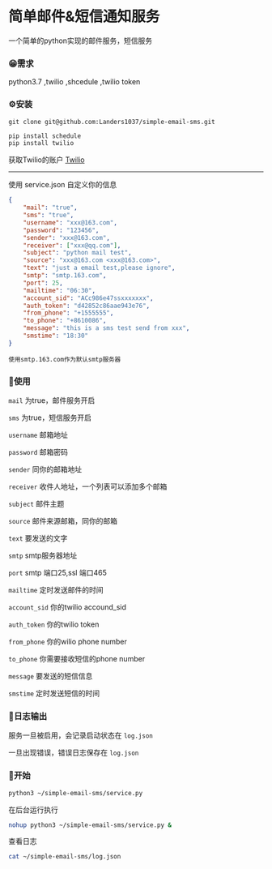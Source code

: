 # 简单邮件&短信通知服务
一个简单的python实现的邮件服务，短信服务

### 😁需求

python3.7 ,twilio ,shcedule ,twilio token

### ⚙安装

```shell
git clone git@github.com:Landers1037/simple-email-sms.git
```



```python
pip install schedule
pip install twilio
```

获取Twilio的账户  [Twilio](https://www.twilio.com/try-twilio)

------

使用 service.json 自定义你的信息

```json
{
    "mail": "true",
    "sms": "true",
    "username": "xxx@163.com",
    "password": "123456",
    "sender": "xxx@163.com",
    "receiver": ["xxx@qq.com"],
    "subject": "python mail test",
    "source": "xxx@163.com <xxx@163.com>",
    "text": "just a email test,please ignore",
    "smtp": "smtp.163.com",
    "port": 25,
    "mailtime": "06:30",
    "account_sid": "ACc986e47ssxxxxxxx",
    "auth_token": "d42852c86aae943e76",
    "from_phone": "+1555555",
    "to_phone": "+8610086",
    "message": "this is a sms test send from xxx",
    "smstime": "18:30"
}
```

`使用smtp.163.com作为默认smtp服务器`

### 📝使用

`mail` 为true，邮件服务开启

`sms` 为true，短信服务开启

`username` 邮箱地址

`password` 邮箱密码

`sender` 同你的邮箱地址

`receiver` 收件人地址，一个列表可以添加多个邮箱

`subject` 邮件主题

`source` 邮件来源邮箱，同你的邮箱

`text` 要发送的文字

`smtp` smtp服务器地址

`port` smtp 端口25,ssl 端口465

`mailtime` 定时发送邮件的时间

`account_sid` 你的twilio accound_sid

`auth_token` 你的twilio token

`from_phone` 你的wilio phone number

`to_phone` 你需要接收短信的phone number 

`message` 要发送的短信信息

`smstime` 定时发送短信的时间

### 🔴日志输出

服务一旦被启用，会记录启动状态在 `log.json`

一旦出现错误，错误日志保存在 `log.json`

### 🤪开始

```bash
python3 ~/simple-email-sms/service.py
```

在后台运行执行

```bash
nohup python3 ~/simple-email-sms/service.py &
```

查看日志

```bash
cat ~/simple-email-sms/log.json
```

